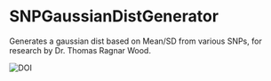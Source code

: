 # SNPGaussianDistGenerator
Generates a gaussian dist based on Mean/SD from various SNPs, for research by Dr. Thomas Ragnar Wood. 

![DOI](https://zenodo.org/badge/doi/10.5281/zenodo.3583439.svg)

